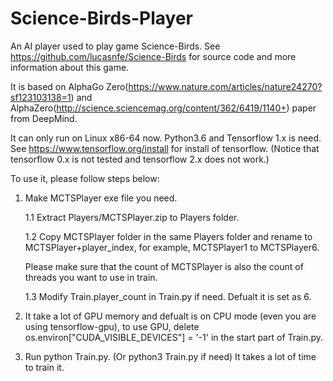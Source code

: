 # Science-Birds-Player

An AI player used to play game Science-Birds. See https://github.com/lucasnfe/Science-Birds for source code and more information about this game.

It is based on AlphaGo Zero(https://www.nature.com/articles/nature24270?sf123103138=1) and AlphaZero(http://science.sciencemag.org/content/362/6419/1140+) paper from DeepMind.

It can only run on Linux x86-64 now.
Python3.6 and Tensorflow 1.x is need. See https://www.tensorflow.org/install for install of tensorflow. (Notice that tensorflow 0.x is not tested and tensorflow 2.x does not work.)

To use it, please follow steps below:

1. Make MCTSPlayer exe file you need.

    1.1 Extract Players/MCTSPlayer.zip to Players folder.

    1.2 Copy MCTSPlayer folder in the same Players folder and rename to MCTSPlayer+player_index, for example, MCTSPlayer1 to MCTSPlayer6.

    Please make sure that the count of MCTSPlayer is also the count of threads you want to use in train.

    1.3 Modify Train.player_count in Train.py if need. Defualt it is set as 6.

2. It take a lot of GPU memory and defualt is on CPU mode (even you are using tensorflow-gpu), to use GPU, delete os.environ["CUDA_VISIBLE_DEVICES"] = '-1' in the start part of Train.py.

3. Run python Train.py. (Or python3 Train.py if need)
It takes a lot of time to train it.

